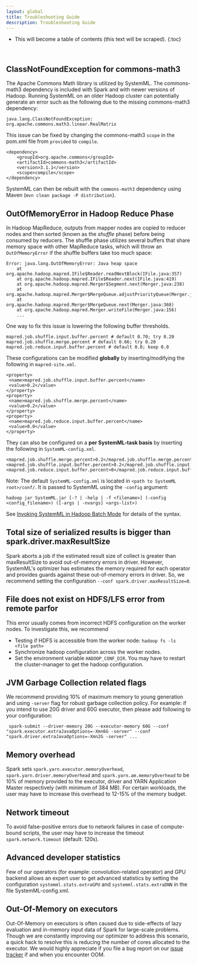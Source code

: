 ```yaml
---
layout: global
title: Troubleshooting Guide
description: Troubleshooting Guide
---
```

<!--
{% comment %}
Licensed to the Apache Software Foundation (ASF) under one or more
contributor license agreements.  See the NOTICE file distributed with
this work for additional information regarding copyright ownership.
The ASF licenses this file to you under the Apache License, Version 2.0
(the "License"); you may not use this file except in compliance with
the License.  You may obtain a copy of the License at

http://www.apache.org/licenses/LICENSE-2.0

Unless required by applicable law or agreed to in writing, software
distributed under the License is distributed on an "AS IS" BASIS,
WITHOUT WARRANTIES OR CONDITIONS OF ANY KIND, either express or implied.
See the License for the specific language governing permissions and
limitations under the License.
{% endcomment %}
-->

* This will become a table of contents (this text will be scraped).
{:toc}

<br/>


## ClassNotFoundException for commons-math3

The Apache Commons Math library is utilized by SystemML. The commons-math3
dependency is included with Spark and with newer versions of Hadoop. Running
SystemML on an older Hadoop cluster can potentially generate an error such
as the following due to the missing commons-math3 dependency:

	java.lang.ClassNotFoundException: org.apache.commons.math3.linear.RealMatrix

This issue can be fixed by changing the commons-math3 `scope` in the pom.xml file
from `provided` to `compile`.

	<dependency>
		<groupId>org.apache.commons</groupId>
		<artifactId>commons-math3</artifactId>
		<version>3.1.1</version>
		<scope>compile</scope>
	</dependency>

SystemML can then be rebuilt with the `commons-math3` dependency using
Maven (`mvn clean package -P distribution`).

## OutOfMemoryError in Hadoop Reduce Phase 
In Hadoop MapReduce, outputs from mapper nodes are copied to reducer nodes and then sorted (known as the *shuffle* phase) before being consumed by reducers. The shuffle phase utilizes several buffers that share memory space with other MapReduce tasks, which will throw an `OutOfMemoryError` if the shuffle buffers take too much space: 

    Error: java.lang.OutOfMemoryError: Java heap space
        at org.apache.hadoop.mapred.IFile$Reader.readNextBlock(IFile.java:357)
        at org.apache.hadoop.mapred.IFile$Reader.next(IFile.java:419)
        at org.apache.hadoop.mapred.Merger$Segment.next(Merger.java:238)
        at org.apache.hadoop.mapred.Merger$MergeQueue.adjustPriorityQueue(Merger.java:348)
        at org.apache.hadoop.mapred.Merger$MergeQueue.next(Merger.java:368)
        at org.apache.hadoop.mapred.Merger.writeFile(Merger.java:156)
        ...
  
One way to fix this issue is lowering the following buffer thresholds.

    mapred.job.shuffle.input.buffer.percent # default 0.70; try 0.20 
    mapred.job.shuffle.merge.percent # default 0.66; try 0.20
    mapred.job.reduce.input.buffer.percent # default 0.0; keep 0.0

These configurations can be modified **globally** by inserting/modifying the following in `mapred-site.xml`.

    <property>
     <name>mapred.job.shuffle.input.buffer.percent</name>
     <value>0.2</value>
    </property>
    <property>
     <name>mapred.job.shuffle.merge.percent</name>
     <value>0.2</value>
    </property>
    <property>
     <name>mapred.job.reduce.input.buffer.percent</name>
     <value>0.0</value>
    </property>

They can also be configured on a **per SystemML-task basis** by inserting the following in `SystemML-config.xml`.

    <mapred.job.shuffle.merge.percent>0.2</mapred.job.shuffle.merge.percent>
    <mapred.job.shuffle.input.buffer.percent>0.2</mapred.job.shuffle.input.buffer.percent>
    <mapred.job.reduce.input.buffer.percent>0</mapred.job.reduce.input.buffer.percent>

Note: The default `SystemML-config.xml` is located in `<path to SystemML root>/conf/`. It is passed to SystemML using the `-config` argument:

    hadoop jar SystemML.jar [-? | -help | -f <filename>] (-config <config_filename>) ([-args | -nvargs] <args-list>)
    
See [Invoking SystemML in Hadoop Batch Mode](hadoop-batch-mode.html) for details of the syntax. 

## Total size of serialized results is bigger than spark.driver.maxResultSize

Spark aborts a job if the estimated result size of collect is greater than maxResultSize to avoid out-of-memory errors in driver.
However, SystemML's optimizer has estimates the memory required for each operator and provides guards against these out-of-memory errors in driver.
So, we recommend setting the configuration `--conf spark.driver.maxResultSize=0`.

## File does not exist on HDFS/LFS error from remote parfor

This error usually comes from incorrect HDFS configuration on the worker nodes. To investigate this, we recommend

- Testing if HDFS is accessible from the worker node: `hadoop fs -ls <file path>`
- Synchronize hadoop configuration across the worker nodes.
- Set the environment variable `HADOOP_CONF_DIR`. You may have to restart the cluster-manager to get the hadoop configuration. 

## JVM Garbage Collection related flags

We recommend providing 10% of maximum memory to young generation and using `-server` flag for robust garbage collection policy. 
For example: if you intend to use 20G driver and 60G executor, then please add following to your configuration:

	 spark-submit --driver-memory 20G --executor-memory 60G --conf "spark.executor.extraJavaOptions=-Xmn6G -server" --conf  "spark.driver.extraJavaOptions=-Xmn2G -server" ... 

## Memory overhead

Spark sets `spark.yarn.executor.memoryOverhead`, `spark.yarn.driver.memoryOverhead` and `spark.yarn.am.memoryOverhead` to be 10% of memory provided
to the executor, driver and YARN Application Master respectively (with minimum of 384 MB). For certain workloads, the user may have to increase this
overhead to 12-15% of the memory budget.

## Network timeout

To avoid false-positive errors due to network failures in case of compute-bound scripts, the user may have to increase the timeout `spark.network.timeout` (default: 120s).

## Advanced developer statistics

Few of our operators (for example: convolution-related operator) and GPU backend allows an expert user to get advanced statistics
by setting the configuration `systemml.stats.extraGPU` and `systemml.stats.extraDNN` in the file SystemML-config.xml. 

## Out-Of-Memory on executors

Out-Of-Memory on executors is often caused due to side-effects of lazy evaluation and in-memory input data of Spark for large-scale problems. 
Though we are constantly improving our optimizer to address this scenario, a quick hack to resolve this is reducing the number of cores allocated to the executor.
We would highly appreciate if you file a bug report on our [issue tracker](https://issues.apache.org/jira/browse/SYSTEMML) if and when you encounter OOM.
